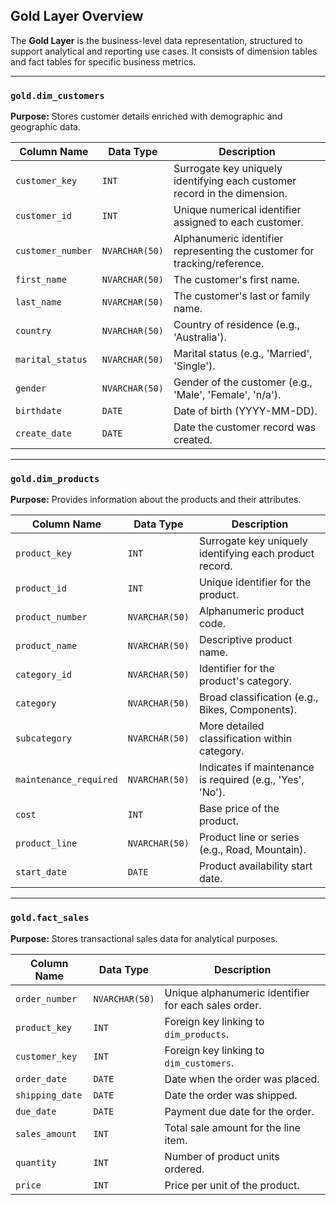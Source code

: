 
## Gold Layer Overview

The **Gold Layer** is the business-level data representation, structured to support analytical and reporting use cases. It consists of dimension tables and fact tables for specific business metrics.

---

### `gold.dim_customers`

**Purpose:** Stores customer details enriched with demographic and geographic data.

| Column Name     | Data Type     | Description                                                                 |
|------------------|----------------|-----------------------------------------------------------------------------|
| `customer_key`   | `INT`          | Surrogate key uniquely identifying each customer record in the dimension.  |
| `customer_id`    | `INT`          | Unique numerical identifier assigned to each customer.                     |
| `customer_number`| `NVARCHAR(50)` | Alphanumeric identifier representing the customer for tracking/reference.  |
| `first_name`     | `NVARCHAR(50)` | The customer's first name.                                                 |
| `last_name`      | `NVARCHAR(50)` | The customer's last or family name.                                        |
| `country`        | `NVARCHAR(50)` | Country of residence (e.g., 'Australia').                                  |
| `marital_status` | `NVARCHAR(50)` | Marital status (e.g., 'Married', 'Single').                                |
| `gender`         | `NVARCHAR(50)` | Gender of the customer (e.g., 'Male', 'Female', 'n/a').                    |
| `birthdate`      | `DATE`         | Date of birth (YYYY-MM-DD).                                                |
| `create_date`    | `DATE`         | Date the customer record was created.                                      |

---

### `gold.dim_products`

**Purpose:** Provides information about the products and their attributes.

| Column Name          | Data Type     | Description                                                                 |
|-----------------------|----------------|-----------------------------------------------------------------------------|
| `product_key`         | `INT`          | Surrogate key uniquely identifying each product record.                     |
| `product_id`          | `INT`          | Unique identifier for the product.                                          |
| `product_number`      | `NVARCHAR(50)` | Alphanumeric product code.                                                 |
| `product_name`        | `NVARCHAR(50)` | Descriptive product name.                                                  |
| `category_id`         | `NVARCHAR(50)` | Identifier for the product's category.                                     |
| `category`            | `NVARCHAR(50)` | Broad classification (e.g., Bikes, Components).                            |
| `subcategory`         | `NVARCHAR(50)` | More detailed classification within category.                              |
| `maintenance_required`| `NVARCHAR(50)` | Indicates if maintenance is required (e.g., 'Yes', 'No').                  |
| `cost`                | `INT`          | Base price of the product.                                                 |
| `product_line`        | `NVARCHAR(50)` | Product line or series (e.g., Road, Mountain).                             |
| `start_date`          | `DATE`         | Product availability start date.                                           |

---

### `gold.fact_sales`

**Purpose:** Stores transactional sales data for analytical purposes.

| Column Name     | Data Type     | Description                                                                 |
|------------------|----------------|-----------------------------------------------------------------------------|
| `order_number`   | `NVARCHAR(50)` | Unique alphanumeric identifier for each sales order.                        |
| `product_key`    | `INT`          | Foreign key linking to `dim_products`.                                     |
| `customer_key`   | `INT`          | Foreign key linking to `dim_customers`.                                    |
| `order_date`     | `DATE`         | Date when the order was placed.                                            |
| `shipping_date`  | `DATE`         | Date the order was shipped.                                                |
| `due_date`       | `DATE`         | Payment due date for the order.                                            |
| `sales_amount`   | `INT`          | Total sale amount for the line item.                                       |
| `quantity`       | `INT`          | Number of product units ordered.                                           |
| `price`          | `INT`          | Price per unit of the product.                                             |

